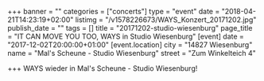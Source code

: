 +++
banner = ""
categories = ["concerts"]
type = "event"
date = "2018-04-21T14:23:19+02:00"
listimg = "/v1578226673/WAYS_Konzert_20171202.jpg"
publish_date = ""
tags = []
title = "20171202-studio-wiesenburg"
page_title = "IT CAN MOVE YOU TOO, WAYS in Studio Wiesenburg"
[event]
date = "2017-12-02T20:00:00+01:00"
[event.location]
city = "14827 Wiesenburg"
name = "Mal's Scheune - Studio Wiesenburg"
street = "Zum Winkelteich 4"

+++
WAYS wieder in Mal's Scheune - Studio Wiesenburg!
